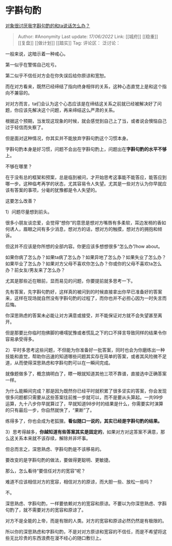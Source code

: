 # 字斟句酌
[对象很讨厌我字斟句酌的和ta说话怎么办？](https://www.zhihu.com/question/538041486/answer/2532005027)

> Author: #Anonymity
> Last update: *17/06/2022*
> Link: [[城府]] [[稳重]] [[复盘]] [[做计划]] [[踏实]]
> Tag:
> 评论区：
> 泛讨论：

一般来说，这暗示着一种戒心。

第一似乎在警惕自己吃亏。

第二似乎不信任对方会在你失误后给你原谅和宽恕。

而在对方看来，既然已经缔结了指向终身相伴的关系，这种心态直觉上是和这个指向不兼容的。

对对方而言，ta们会认为这个心态应该是在缔结这关系之前就已经被解决好了问题，你应该先解决这个问题，再来缔结这么严肃的关系。

根据这个预期，当发现这现象的时候，就会感觉到自己上了当，或者说会懊恼自己过于轻信而失察了。

但是面对这种情况，你其实并不能放弃字斟句酌这个习惯本身。

字斟句酌本身是好习惯，问题不会出在字斟句酌上，问题出在**字斟句酌的水平不够**上。

不够在哪里？

在于没有总的框架和预案，总是临到被问，才开始思考这事能不能答应，能答应到哪一步。这种临考再学的状态，尤其容易令人失望。尤其是一些对方认为你早就应该有答案的事项，分毫的犹豫都是令人失望的。

这要怎么改善？

1）问题尽量想到前头。

很多小朋友谈恋爱，会觉得“想你“的意思是想对方嘴唇有多柔软，耳边发梢的香如何诱人，眉眼之间有多少消息，想对方的话，想对方的触摸，想对方的拥抱和倾诉。

但这并不应该是你所想的全部内容。你更应该多想想很多“怎么办”/how about。

如果你病了怎么办？如果ta病了怎么办？如果异地了怎么办？如果失业了怎么办？如果毕业了怎么办？如果对方父母不喜欢你怎么办？你或你的父母不喜欢ta怎么办？前女友/男友来了怎么办？

尤其是那些近在眼前，显而易见的问题，你要提前就多思考一下。

先有答案，先字斟句酌好，这样真的被问到的时候直接拿出你早已准备好的答案来，这样在现场就自然没有字斟句酌的过程了，而你也并不必担心因为一时失言而后悔。

你深思熟虑的答案未必能让对方满意或接受，并不能保证对方就不会失望甚至离开。

但是那要比你临时抱佛脚的嗫嚅犹豫或者慌乱之下的口不择言导致同样的结果令你容易承受得多。

2）平时多思考这些问题，不但能为你准备好一批答案，同时也会为你磨练出一种技能和直觉，帮助你迅速的知道哪些问题其实存在简单的答案，或者其风险微不足道，从而使得深思熟虑和字斟句酌可以在一瞬间完成。

就像题做多了，概念搞明白了，瞟一眼就知道其他三项不靠谱，直接选中正确答案一样。

为什么能瞬间完成？那是因为既然你已经平时就积累了很多坚实的答案，你会发现很多问题都只需要从这些答案往前推一步就可以，而不是要从头算起。一共99步运算，九十八步你早就算过了，早就知道98步时的结果是什么，你需要实时演算的只有最后一步，你自然就快了，“果断”了。

练得多了，你也会成为老狐狸。**看似随口一说的，其实已经是字斟句酌的结果。**

3）思考得越多，**你越知道有些答案其实是固定的**，如果对方对这答案不满意，那么这关系本来就不该存续，解除并非坏事。

但总而言之，深思熟虑、字斟句酌是不该移易的。

要改变的是字斟句酌的做法，要做得更聪明、更敏捷。

那么，怎么看待“要信任对方的宽容”呢？

难道不应该相信对方的宽容，相信对方的原谅，而大胆一些、放松一些吗？

不。

深思熟虑、字斟句酌，一样要依赖对方的宽容和原谅。不要以为你深思熟虑、字斟句酌了，就不需要对方的宽容和原谅了。

对方不是全能的上帝，而是有限的人类。对方的宽容和原谅必然仍然是有极限的。

所以你的深思熟虑和字斟句酌，不是对对方原谅和宽容的不信任，而是不希望将这些无比珍贵的东西浪费在漫不经心的随口敷衍上。
